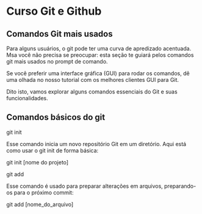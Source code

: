 # Curso Git e Github

## Comandos Git mais usados

Para alguns usuários, o git pode ter uma curva de apredizado acentuada. Msa você não precisa se preocupar: esta seção te guiará pelos comandos git mais usados no prompt de comando.

Se você preferir uma interface gráfica (GUI) para rodar os comandos, dê uma olhada no nosso tutorial com os melhores clientes GUI para Git.

Dito isto, vamos explorar alguns comandos essenciais do Git e suas funcionalidades.

## Comandos básicos do git

git init

Esse comando inicia  um novo repositório Git em um diretório. 
Aqui está como usar o git init de forma básica:

git init [nome do projeto]

git add 

Esse comando é usado para preparar alterações em arquivos, preparando-os
para o próximo commit:

git add [nome_do_arquivo]




